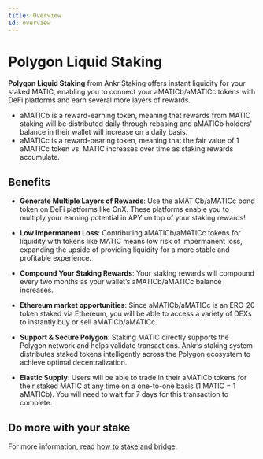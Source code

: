 ```yaml
---
title: Overview
id: overview
---
```


# Polygon Liquid Staking

**Polygon Liquid Staking** from Ankr Staking offers instant liquidity for your staked MATIC, enabling you to connect your aMATICb/aMATICc tokens with DeFi platforms and earn several more layers of rewards.

* aMATICb is a reward-earning token, meaning that rewards from MATIC staking will be distributed daily through rebasing and aMATICb holders' balance in their wallet will increase on a daily basis.
* aMATICc is a reward-bearing token, meaning that the fair value of 1 aMATICc token vs. MATIC increases over time as staking rewards accumulate. 


## Benefits

* **Generate Multiple Layers of Rewards**: Use the aMATICb/aMATICc bond token on DeFi platforms like OnX. These platforms enable you to multiply your earning potential in APY on top of your staking rewards!

* **Low Impermanent Loss**: Contributing aMATICb/aMATICc tokens for liquidity with tokens like MATIC means low risk of impermanent loss, expanding the upside of providing liquidity for a more stable and profitable experience.

* **Compound Your Staking Rewards**: Your staking rewards will compound every two months as your wallet’s aMATICb/aMATICc balance increases.

* **Ethereum market opportunities**: Since aMATICb/aMATICc is an ERC-20 token staked via Ethereum, you will be able to access a variety of DEXs to instantly buy or sell aMATICb/aMATICc.

* **Support & Secure Polygon**: Staking MATIC directly supports the Polygon network and helps validate transactions. Ankr’s staking system distributes staked tokens intelligently across the Polygon ecosystem to achieve optimal decentralization.

* **Elastic Supply**: Users will be able to trade in their aMATICb tokens for their staked MATIC at any time on a one-to-one basis (1 MATIC = 1 aMATICb). You will need to wait for 7 days for this transaction to complete.

## Do more with your stake

For more information, read [how to stake and bridge](https://medium.com/ankr-network/how-to-get-matic-liquid-staking-on-polygon-network-bcda9ef501a).